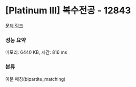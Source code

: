 # [Platinum III] 복수전공 - 12843 

[문제 링크](https://www.acmicpc.net/problem/12843) 

### 성능 요약

메모리: 6440 KB, 시간: 816 ms

### 분류

이분 매칭(bipartite_matching)

